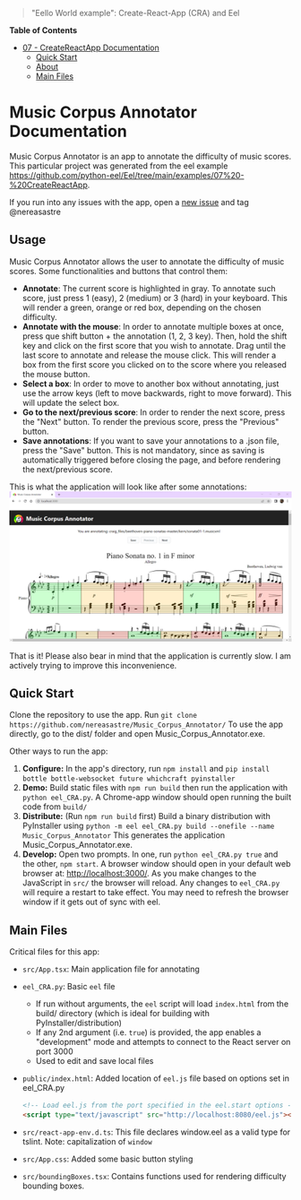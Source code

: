 > "Eello World example": Create-React-App (CRA) and Eel

**Table of Contents**

<!-- TOC -->

- [07 - CreateReactApp Documentation](#07---createreactapp-documentation)
    - [Quick Start](#quick-start)
    - [About](#about)
    - [Main Files](#main-files)

<!-- /TOC -->

# Music Corpus Annotator Documentation

Music Corpus Annotator is an app to annotate the difficulty of music scores. This particular project was generated from 
the eel example https://github.com/python-eel/Eel/tree/main/examples/07%20-%20CreateReactApp.

If you run into any issues with the app, open a [new issue](https://github.com/nereasastre/Music_Corpus_Annotator/issues) and tag @nereasastre

## Usage
Music Corpus Annotator allows the user to annotate the difficulty of music scores. Some functionalities and buttons that control them:
- **Annotate**: The current score is highlighted in gray. To annotate such score, just press 1 (easy), 2 (medium) or 3 (hard) 
in your keyboard. This will render a green, orange or red box, depending on the chosen difficulty.
- **Annotate with the mouse**: In order to annotate multiple boxes at once, press que shift button + the annotation (1, 2, 3 key). 
  Then, hold the shift key and click on the first score that you wish to annotate. Drag until the last score to annotate and release the mouse click. This will render a box from the 
  first score you clicked on to the score where you released the mouse button. 
- **Select a box**: In order to move to another box without annotating, just use the arrow keys (left to move backwards, right
  to move forward). This will update the select box.
- **Go to the next/previous score**: In order to render the next score, press the "Next" button. To render the previous score,
press the "Previous" button.
- **Save annotations**: If you want to save your annotations to a .json file, press the "Save" button. This is not mandatory, since
as saving is automatically triggered before closing the page, and before rendering the next/previous score.

This is what the application will look like after some annotations:
![Demo.png](Demo.png)

That is it! Please also bear in mind that the application is currently slow. I am actively trying to improve this inconvenience.


## Quick Start
Clone the repository to use the app. Run `git clone https://github.com/nereasastre/Music_Corpus_Annotator/`
To use the app directly, go to the dist/ folder and open Music_Corpus_Annotator.exe.

Other ways to run the app:
1. **Configure:** In the app's directory, run `npm install` and `pip install bottle bottle-websocket future whichcraft pyinstaller`
2. **Demo:** Build static files with `npm run build` then run the application with `python eel_CRA.py`. A Chrome-app window should open running the built code from `build/`
3. **Distribute:** (Run `npm run build` first) Build a binary distribution with PyInstaller using `python -m eel eel_CRA.py build --onefile --name Music_Corpus_Annotator` 
   This generates the application Music_Corpus_Annotator.exe. 
4. **Develop:** Open two prompts. In one, run  `python eel_CRA.py true` and the other, `npm start`. A browser window should open in your default web browser at: [http://localhost:3000/](http://localhost:3000/). As you make changes to the JavaScript in `src/` the browser will reload. Any changes to `eel_CRA.py` will require a restart to take effect. You may need to refresh the browser window if it gets out of sync with eel.


## Main Files

Critical files for this app:

- `src/App.tsx`: Main application file for annotating
- `eel_CRA.py`: Basic `eel` file
  - If run without arguments, the `eel` script will load `index.html` from the build/ directory (which is ideal for building with PyInstaller/distribution)
  - If any 2nd argument (i.e. `true`) is provided, the app enables a "development" mode and attempts to connect to the React server on port 3000
  - Used to edit and save local files
- `public/index.html`: Added location of `eel.js` file based on options set in eel_CRA.py

  ```html
  <!-- Load eel.js from the port specified in the eel.start options -->
  <script type="text/javascript" src="http://localhost:8080/eel.js"></script>
  ```

- `src/react-app-env.d.ts`: This file declares window.eel as a valid type for tslint. Note: capitalization of `window`
- `src/App.css`: Added some basic button styling
- `src/boundingBoxes.tsx`: Contains functions used for rendering difficulty bounding boxes.




